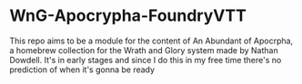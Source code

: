 # WnG-Apocrypha-FoundryVTT

This repo aims to be a module for the content of An Abundant of Apocrpha, a homebrew collection for the Wrath and Glory system made by Nathan Dowdell.
It's in early stages and since I do this in my free time there's no prediction of when it's gonna be ready
